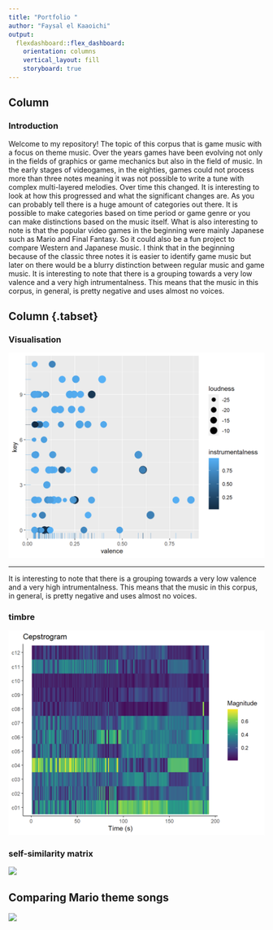 ```yaml
---
title: "Portfolio "
author: "Faysal el Kaaoichi"
output: 
  flexdashboard::flex_dashboard:
    orientation: columns
    vertical_layout: fill
    storyboard: true
---
```




## Column

### Introduction

Welcome to my repository! The topic of this corpus that is game music with a focus on theme music. Over the years games have been evolving not only in the fields of graphics or game mechanics but also in the field of music. In the early stages of videogames, in the eighties, games could not process more than three notes meaning it was not possible to write a tune with complex multi-layered melodies. Over time this changed. It is interesting to look at how this progressed and what the significant changes are. As you can probably tell there is a huge amount of categories out there. It is possible to make categories based on time period or game genre or you can make distinctions based on the music itself. What is also interesting to note is that the popular video games in the beginning were mainly Japanese such as Mario and Final Fantasy. So it could also be a fun project to compare Western and Japanese music. I think that in the beginning because of the classic three notes it is easier to identify game music but later on there would be a blurry distinction between regular music and game music. It is interesting to note that there is a grouping towards a very low valence and a very high intrumentalness. This means that the music in this corpus, in general, is pretty negative and uses almost no voices.

<div class="knitr-options" data-fig-width="576" data-fig-height="460"></div>


## Column {.tabset}

### Visualisation



<div class="knitr-options" data-fig-width="576" data-fig-height="460"></div>
<img src="portfolio_compmus_fays_files/figure-html/unnamed-chunk-2-1.png" width="576" data-figure-id=fig1 />

------------------------------------------------------------------------

It is interesting to note that there is a grouping towards a very low valence and a very high intrumentalness. This means that the music in this corpus, in general, is pretty negative and uses almost no voices.

<div class="knitr-options" data-fig-width="576" data-fig-height="460"></div>


### timbre

<div class="knitr-options" data-fig-width="576" data-fig-height="460"></div>
<img src="portfolio_compmus_fays_files/figure-html/unnamed-chunk-4-1.png" width="576" data-figure-id=fig2 />

### self-similarity matrix

<div class="knitr-options" data-fig-width="576" data-fig-height="460"></div>
<img src="portfolio_compmus_fays_files/figure-html/unnamed-chunk-5-1.png" width="576" data-figure-id=fig3 />

## Comparing Mario theme songs

<div class="knitr-options" data-fig-width="576" data-fig-height="460"></div>
<img src="portfolio_compmus_fays_files/figure-html/unnamed-chunk-6-1.png" width="576" data-figure-id=fig4 />
